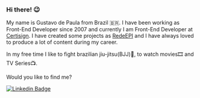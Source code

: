 ### Hi there! 😉

My name is Gustavo de Paula from Brazil 🇧🇷. I have been working as Front-End Developer since 2007 and currently I am Front-End Developer at [Certisign](https://certisign.com.br/). I have created some projects as [RedeEPI](https://www.redeepi.ong.br/) and I have always loved to produce a lot of content during my career.

In my free time I like to fight brazilian jiu-jitsu(BJJ)🥋, to watch movies🎞️ and TV Series📺.

Would you like to find me?

[![Linkedin Badge](https://img.shields.io/badge/-LinkedIn-blue?style=flat-square&logo=Linkedin&logoColor=white&link=https://www.linkedin.com/in/gustavodepaulasantos)](https://www.linkedin.com/in/gustavodepaulasantos)

